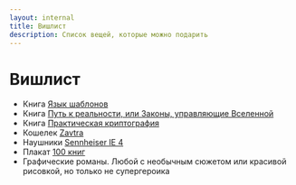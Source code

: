 ```yaml
---
layout: internal
title: Вишлист
description: Список вещей, которые можно подарить
---
```


# Вишлист

-   Книга [Язык шаблонов](https://store.artlebedev.ru/books/izdal/yazyk-shablonov/)
-   Книга [Путь к реальности, или Законы, управляющие Вселенной](https://www.ozon.ru/context/detail/id/3844726/)
-   Книга [Практическая криптография](https://www.ozon.ru/context/detail/id/2153578/)
-   Кошелек [Zavtra](https://zavtra.co/product/zavtra/)
-   Наушники [Sennheiser IE 4](https://market.yandex.ru/product--naushniki-sennheiser-ie-4/1037144)
-   Плакат [100 книг](https://store.artlebedev.ru/for-programmers/100-knig/)
-   Графические романы. Любой с необычным сюжетом или красивой рисовкой, но только не супергероика
